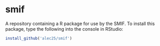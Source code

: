 # smif

A repository containing a R package for use by the SMIF. To install this package, type the following into the console in RStudio:
```R
install_github('alec25/smif')
```
